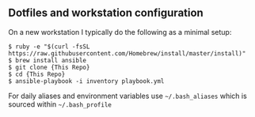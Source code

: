 ## Dotfiles and workstation configuration

On a new workstation I typically do the following as a minimal setup:

```
$ ruby -e "$(curl -fsSL https://raw.githubusercontent.com/Homebrew/install/master/install)"
$ brew install ansible
$ git clone {This Repo}
$ cd {This Repo}
$ ansible-playbook -i inventory playbook.yml 
```

For daily aliases and environment variables use `~/.bash_aliases` which is sourced within `~/.bash_profile` 